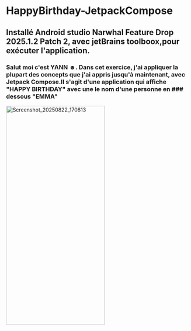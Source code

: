 # HappyBirthday-JetpackCompose
## Installé Android studio Narwhal Feature Drop 2025.1.2 Patch 2, avec jetBrains toolboox,pour exécuter l'application.
### Salut moi c'est YANN ☻. Dans cet exercice, j'ai  appliquer la plupart des concepts que j'ai  appris jusqu'à maintenant, avec Jetpack Compose.Il s'agit d'une application qui affiche "HAPPY BIRTHDAY" avec une le nom d'une personne en    ### dessous "EMMA"

<img width="270" height="600" alt="Screenshot_20250822_170813" src="https://github.com/user-attachments/assets/e0f1c93a-7e34-4be9-bd68-340301357c14" />

